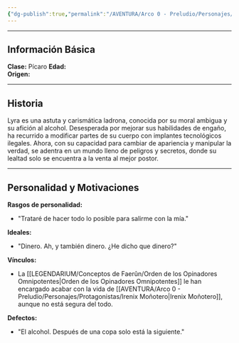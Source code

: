 ```yaml
---
{"dg-publish":true,"permalink":"/AVENTURA/Arco 0 - Preludio/Personajes/Protagonistas/Lyra/","tags":["protagonistas"]}
---
```


***
## Información Básica
**Clase:**  Pícaro
**Edad:**   
**Origen:**

***
## Historia

Lyra es una astuta y carismática ladrona, conocida por su moral ambigua y su afición al alcohol. Desesperada por mejorar sus habilidades de engaño, ha recurrido a modificar partes de su cuerpo con implantes tecnológicos ilegales. Ahora, con su capacidad para cambiar de apariencia y manipular la verdad, se adentra en un mundo lleno de peligros y secretos, donde su lealtad solo se encuentra a la venta al mejor postor.



***
## Personalidad y Motivaciones

**Rasgos de personalidad:**
- "Trataré de hacer todo lo posible para salirme con la mía."

**Ideales:**
 - "Dinero. Ah, y también dinero. ¿He dicho que dinero?"

**Vínculos:**
 - La [[LEGENDARIUM/Conceptos de Faerûn/Orden de los Opinadores Omnipotentes\|Orden de los Opinadores Omnipotentes]] le han encargado acabar con la vida de [[AVENTURA/Arco 0 - Preludio/Personajes/Protagonistas/Irenix Moñotero\|Irenix Moñotero]], aunque no está segura del todo.

**Defectos:**
 - "El alcohol. Después de una copa solo está la siguiente."


